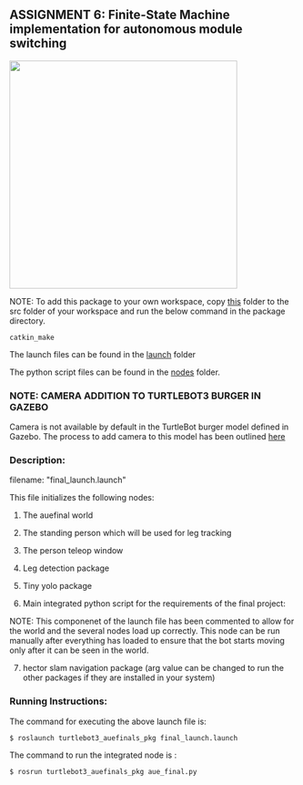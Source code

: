 ## ASSIGNMENT 6: Finite-State Machine implementation for autonomous module switching

<img src="https://github.com/shorane/ROS_Autonomous_TurtleBot/blob/master/AuE893_spring20_Shubham_Horane/src/turtlebot3_auefinals_pkg/videos/Media1.gif" height="400" />

NOTE: To add this package to your own workspace, copy [this](https://github.com/shorane/ROS_Autonomous_TurtleBot/tree/master/AuE893_spring20_Shubham_Horane/src/turtlebot3_auefinals_pkg) folder to the src folder of your workspace and run the below command in the package directory.
```
catkin_make
```
The launch files can be found in the [launch](https://github.com/shorane/ROS_Autonomous_TurtleBot/tree/master/AuE893_spring20_Shubham_Horane/src/turtlebot3_auefinals_pkg/launch) folder

The python script files can be found in the [nodes](https://github.com/shorane/ROS_Autonomous_TurtleBot/tree/master/AuE893_spring20_Shubham_Horane/src/turtlebot3_auefinals_pkg/nodes) folder.


### NOTE: CAMERA ADDITION TO TURTLEBOT3 BURGER IN GAZEBO

Camera is not available by default in the TurtleBot burger model defined in Gazebo. The process to add camera to this model has been outlined [here](https://github.com/shorane/ROS_Autonomous_TurtleBot/tree/master/AuE893_spring20_Shubham_Horane/src/assignment5_trackingandfollowing)

### Description: 

filename: "final_launch.launch"

This file initializes the following nodes:

1. The auefinal world

2. The standing person which will be used for leg tracking

3. The person teleop window

4. Leg detection package

5. Tiny yolo package

6. Main integrated python script for the requirements of the final project: 

NOTE: This componenet of the launch file has been commented to allow for the world and the several nodes load up correctly. This node can be run manually after everything has loaded to ensure that the bot starts moving only after it can be seen in the world.

7. hector slam navigation package (arg value can be changed to run the other packages if they are installed in your system)

### Running Instructions: 
The command for executing the above launch file is:
```
$ roslaunch turtlebot3_auefinals_pkg final_launch.launch 
```
The command to run the integrated node is : 
```
$ rosrun turtlebot3_auefinals_pkg aue_final.py 
```














